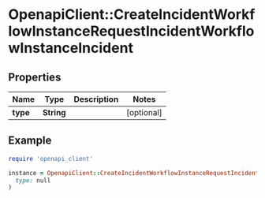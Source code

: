 # OpenapiClient::CreateIncidentWorkflowInstanceRequestIncidentWorkflowInstanceIncident

## Properties

| Name | Type | Description | Notes |
| ---- | ---- | ----------- | ----- |
| **type** | **String** |  | [optional] |

## Example

```ruby
require 'openapi_client'

instance = OpenapiClient::CreateIncidentWorkflowInstanceRequestIncidentWorkflowInstanceIncident.new(
  type: null
)
```

